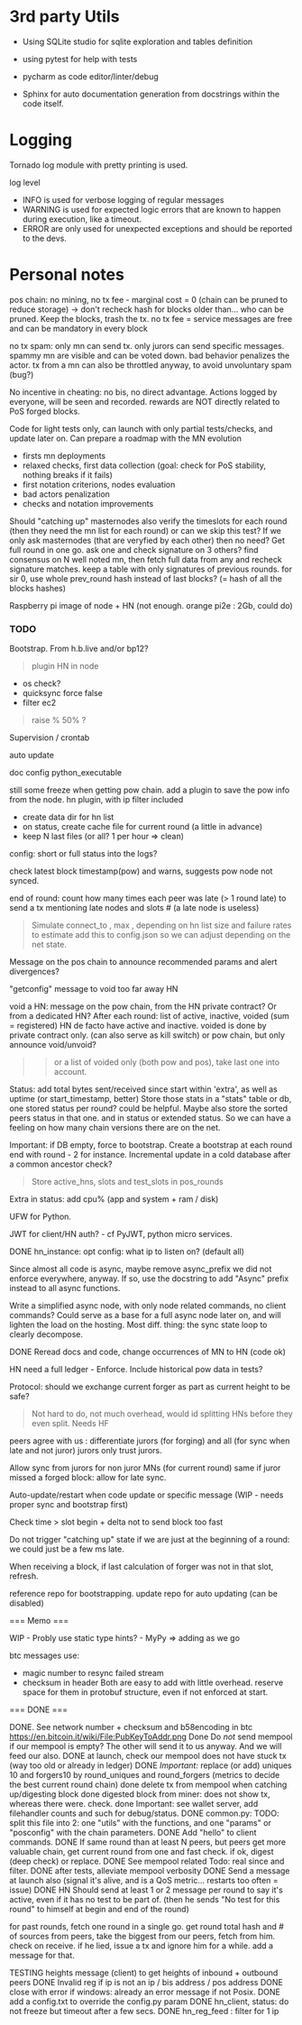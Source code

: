 # 3rd party Utils

* Using SQLite studio for sqlite exploration and tables definition
* using pytest for help with tests
* pycharm as code editor/linter/debug

* Sphinx for auto documentation generation from docstrings within the code itself.

# Logging

Tornado log module with pretty printing is used.

log level

- INFO is used for verbose logging of regular messages
- WARNING is used for expected logic errors that are known to happen during execution, like a timeout.
- ERROR are only used for unexpected exceptions and should be reported to the devs.


# Personal notes

pos chain: no mining, no tx fee - marginal cost = 0
(chain can be pruned to reduce storage) -> don't recheck hash for blocks older than... who can be pruned. Keep the blocks, trash the tx.
no tx fee = service messages are free and can be mandatory in every block

no tx spam: only mn can send tx. only jurors can send specific messages.
spammy mn are visible and can be voted down. bad behavior penalizes the actor.
tx from a mn can also be throttled anyway, to avoid unvoluntary spam (bug?) 

No incentive in cheating: no bis, no direct advantage. Actions logged by everyone, will be seen and recorded.
rewards are NOT directly related to PoS forged blocks. 


Code for light tests only, can launch with only partial tests/checks, and update later on.
Can prepare a roadmap with the MN evolution

- firsts mn deployments
- relaxed checks, first data collection (goal: check for PoS stability, nothing breaks if it fails)
- first notation criterions, nodes evaluation
- bad actors penalization
- checks and notation improvements


Should "catching up" masternodes also verify the timeslots for each round (then they need the mn list for each round)
or can we skip this test? If we only ask masternodes (that are veryfied by each other) then no need?
Get full round in one go.
ask one and check signature on 3 others?
find consensus on N well noted mn, then fetch full data from any and recheck signature matches. 
keep a table with only signatures of previous rounds.
for sir 0, use whole prev_round hash instead of last blocks? (= hash of all the blocks hashes)


Raspberry pi image of node + HN
(not enough. orange pi2e : 2Gb, could do)


### TODO ###

Bootstrap. From h.b.live and/or bp12?


> plugin HN in node
- os check?
- quicksync force false
- filter ec2


> raise % 50% ?

Supervision / crontab

auto update

doc config python_executable


still some freeze when getting pow chain.
add a plugin to save the pow info from the node.
hn plugin, with ip filter included
- create data dir for hn list
- on status, create cache file for current round (a little in advance)
- keep N last files (or all? 1 per hour => clean)

config: short or full status into the logs?

check latest block timestamp(pow) and warns, suggests pow node not synced.

end of round: count how many times each peer was late (> 1 round late) to send a tx mentioning late nodes and slots #
(a late node is useless)


> Simulate connect_to , max , depending on hn list size and failure rates to estimate 
add this to config.json so we can adjust depending on the net state.


Message on the pos chain to announce recommended params and alert divergences?

"getconfig" message to void too far away HN

void a HN: message on the pow chain, from the HN private contract?
Or from a dedicated HN?
After each round: list of active, inactive, voided (sum = registered)
HN de facto have active and inactive. voided is done by private contract only. (can also serve as kill switch)
or pow chain, but only announce void/unvoid? 
>> or a list of voided only (both pow and pos), take last one into account.

Status: add total bytes sent/received since start within 'extra', as well as uptime (or start_timestamp, better)
Store those stats in a "stats" table or db, one stored status per round? could be helpful. 
Maybe also store the sorted peers status in that one. and in status or extended status.
So we can have a feeling on how many chain versions there are on the net.

Important: if DB empty, force to bootstrap.
Create a bootstrap at each round end with round - 2 for instance.
Incremental update in a cold database after a common ancestor check? 

> Store active_hns, slots and test_slots in pos_rounds 

Extra in status: add cpu% (app and system + ram / disk)

UFW for Python.

JWT for client/HN auth? - cf PyJWT, python micro services.

DONE hn_instance: opt config: what ip to listen on? (default all)

Since almost all code is async, maybe remove async_prefix we did not enforce everywhere, anyway.
If so, use the docstring to add "Async" prefix instead to all async functions.

Write a simplified async node, with only node related commands, no client commands?
Could serve as a base for a full async node later on, and will lighten the load on the hosting.
Most diff. thing: the sync state loop to clearly decompose.

DONE Reread docs and code, change occurrences of MN to HN (code ok)

HN need a full ledger - Enforce. Include historical pow data in tests?

Protocol: should we exchange current forger as part as current height to be safe?
> Not hard to do, not much overhead, would id splitting HNs before they even split.
Needs HF

peers agree with us : differentiate jurors (for forging) and all (for sync when late and not juror)
jurors only trust jurors.

Allow sync from jurors for non juror MNs (for current round)
same if juror missed a forged block: allow for late sync.

Auto-update/restart when code update or specific message (WIP - needs proper sync and bootstrap first) 

Check time > slot begin + delta not to send block too fast

Do not trigger "catching up" state if we are just at the beginning of a round: we could just be a few ms late.

When receiving a block, if last calculation of forger was not in that slot, refresh.

reference repo for bootstrapping.
update repo for auto updating (can be disabled)


=== Memo ===

WIP - Probly use static type hints? - MyPy => adding as we go


btc messages use:
- magic number to resync failed stream
- checksum in header
Both are easy to add with little overhead. reserve space for them in protobuf structure, even if not enforced at start.

=== DONE ===

DONE. See network number + checksum and b58encoding in btc https://en.bitcoin.it/wiki/File:PubKeyToAddr.png
Done  Do *not* send mempool if our mempool is empty? The other will send it to us anyway. And we will feed our also.
DONE at launch, check our mempool does not have stuck tx (way too old or already in ledger)
DONE *Important:* replace (or add) uniques 10 and forgers10 by round_uniques and round_forgers (metrics to decide the best current round chain)
done delete tx from mempool when catching up/digesting block
done digested block from miner: does not show tx, whereas there were. check.
done Important: see wallet server, add filehandler counts and such for debug/status.
DONE common.py: TODO: split this file into 2: one "utils" with the functions, and one "params" or "posconfig" with the chain parameters.
DONE Add "hello" to client commands.
DONE If same round than at least N peers, but peers get more valuable chain, get current round from one and fast check. if ok, digest (deep check) or replace.
DONE See mempool related Todo: real since and filter. 
DONE after tests, alleviate mempool verbosity
DONE Send a message at launch also (signal it's alive, and is a QoS metric... restarts too often = issue)
DONE HN Should send at least 1 or 2 message per round to say it's active, even if it has no test to be part of. (then he sends "No test for this round" to himself at begin and end of the round)

for past rounds, fetch one round in a single go.
get round total hash and # of sources from peers, take the biggest from our peers, fetch from him.
check on receive. if he lied, issue a tx and ignore him for a while.
add a message for that. 

TESTING heights message (client) to get heights of inbound + outbound peers
DONE Invalid reg if ip is not an ip / bis address / pos address
DONE close with error if windows: already an error message if not Posix.
DONE add a config.txt to override the config.py param
DONE hn_client, status: do not freeze but timeout after a few secs.
DONE hn_reg_feed : filter for 1 ip



